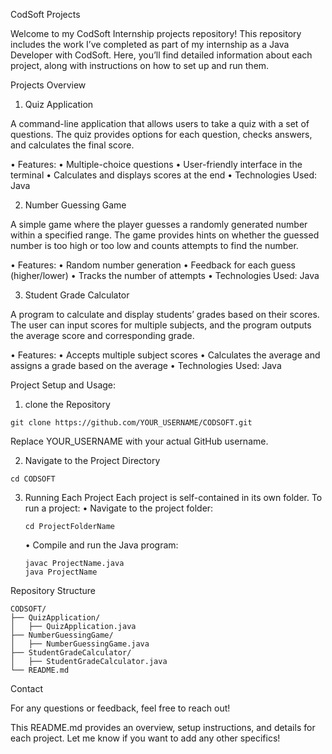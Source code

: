 CodSoft Projects

Welcome to my CodSoft Internship projects repository! This repository includes the work I’ve completed as part of my internship as a Java Developer with CodSoft. Here, you’ll find detailed information about each project, along with instructions on how to set up and run them.

Projects Overview

1. Quiz Application

A command-line application that allows users to take a quiz with a set of questions. The quiz provides options for each question, checks answers, and calculates the final score.

•	Features:
•	Multiple-choice questions
•	User-friendly interface in the terminal
•	Calculates and displays scores at the end
•	Technologies Used: Java

2. Number Guessing Game

A simple game where the player guesses a randomly generated number within a specified range. The game provides hints on whether the guessed number is too high or too low and counts attempts to find the number.

•	Features:
•	Random number generation
•	Feedback for each guess (higher/lower)
•	Tracks the number of attempts
•	Technologies Used: Java

3. Student Grade Calculator

A program to calculate and display students’ grades based on their scores. The user can input scores for multiple subjects, and the program outputs the average score and corresponding grade.

•	Features:
•	Accepts multiple subject scores
•	Calculates the average and assigns a grade based on the average
•	Technologies Used: Java

Project Setup and Usage:

  1. clone the Repository


	git clone https://github.com/YOUR_USERNAME/CODSOFT.git



Replace YOUR_USERNAME with your actual GitHub username.


  2.	Navigate to the Project Directory
	
 	cd CODSOFT




3.	Running Each Project
Each project is self-contained in its own folder. To run a project:
	•	Navigate to the project folder:

		cd ProjectFolderName


	•	Compile and run the Java program:

		javac ProjectName.java
		java ProjectName



Repository Structure

	CODSOFT/
	├── QuizApplication/
	│   ├── QuizApplication.java
	├── NumberGuessingGame/
	│   ├── NumberGuessingGame.java
	├── StudentGradeCalculator/
	│   ├── StudentGradeCalculator.java
	└── README.md

Contact

For any questions or feedback, feel free to reach out!

This README.md provides an overview, setup instructions, and details for each project. Let me know if you want to add any other specifics!
